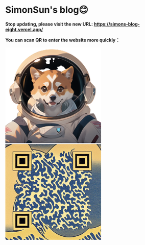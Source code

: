 
# SimonSun's blog😊

**Stop updating, please visit the new URL: https://simons-blog-eight.vercel.app/**

**You can scan QR to enter the website more quickly：**

<img src="docs/assets/images/simon_icon-removebg-preview.png" alt="image" width="300" height="300">       <img src="docs/assets/images/SimonQR.jpg" alt="image" width="300" height="300">  


